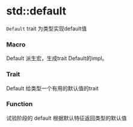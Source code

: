 # std::default

`Default` trait 为类型实现default值

### Macro 

Default   派生宏，生成trait Default的impl。

### Trait

Default 给类型一个有用的默认值的trait

### Function

试验阶段的 default  根据默认特征返回类型的默认值

